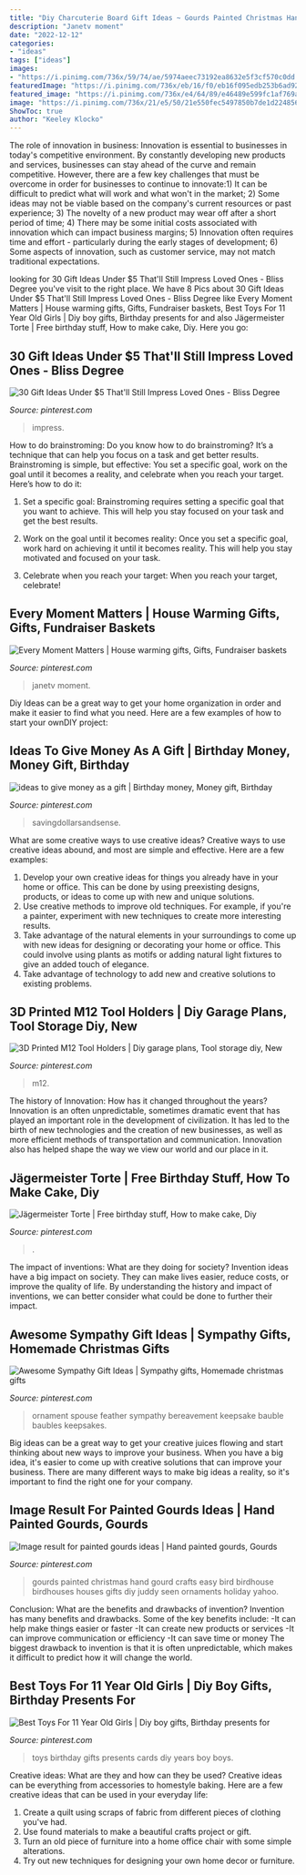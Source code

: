 ```yaml
---
title: "Diy Charcuterie Board Gift Ideas ~ Gourds Painted Christmas Hand Gourd Crafts Easy Bird Birdhouse Birdhouses Houses Gifts Diy Juddy Seen Ornaments Holiday Yahoo"
description: "Janetv moment"
date: "2022-12-12"
categories:
- "ideas"
tags: ["ideas"]
images:
- "https://i.pinimg.com/736x/59/74/ae/5974aeec73192ea8632e5f3cf570c0dd.jpg"
featuredImage: "https://i.pinimg.com/736x/eb/16/f0/eb16f095edb253b6ad926de7f7c40c3c.jpg"
featured_image: "https://i.pinimg.com/736x/e4/64/89/e46489e599fc1af769a52235248b8b10.jpg"
image: "https://i.pinimg.com/736x/21/e5/50/21e550fec5497850b7de1d2248561fd7.jpg"
ShowToc: true
author: "Keeley Klocko"
---
```



The role of innovation in business:
Innovation is essential to businesses in today's competitive environment. By constantly developing new products and services, businesses can stay ahead of the curve and remain competitive. However, there are a few key challenges that must be overcome in order for businesses to continue to innovate:1) It can be difficult to predict what will work and what won't in the market; 2) Some ideas may not be viable based on the company's current resources or past experience; 3) The novelty of a new product may wear off after a short period of time; 4) There may be some initial costs associated with innovation which can impact business margins; 5) Innovation often requires time and effort - particularly during the early stages of development; 6) Some aspects of innovation, such as customer service, may not match traditional expectations.

	

		
looking for 30 Gift Ideas Under $5 That&#039;ll Still Impress Loved Ones - Bliss Degree you've visit to the right place. We have 8 Pics about 30 Gift Ideas Under $5 That&#039;ll Still Impress Loved Ones - Bliss Degree like Every Moment Matters | House warming gifts, Gifts, Fundraiser baskets, Best Toys For 11 Year Old Girls | Diy boy gifts, Birthday presents for and also Jägermeister Torte | Free birthday stuff, How to make cake, Diy. Here you go:
		
    
## 30 Gift Ideas Under $5 That&#039;ll Still Impress Loved Ones - Bliss Degree

<img loading=lazy src="https://i.pinimg.com/736x/3e/08/96/3e0896249fd34fc4a370f5256a4e2a2b.jpg" onerror="this.onerror=null;this.src='https://tse3.mm.bing.net/th?id=OIP.osSH-4MNHwfdx4LutdcFFwHaNJ&amp;pid=15.1';" alt="30 Gift Ideas Under $5 That&#039;ll Still Impress Loved Ones - Bliss Degree">

_Source: pinterest.com_

>impress. 

	

How to do brainstroming:
Do you know how to do brainstroming? It’s a technique that can help you focus on a task and get better results. Brainstroming is simple, but effective: You set a specific goal, work on the goal until it becomes a reality, and celebrate when you reach your target. Here’s how to do it: 
1. Set a specific goal: Brainstroming requires setting a specific goal that you want to achieve. This will help you stay focused on your task and get the best results. 

2. Work on the goal until it becomes reality: Once you set a specific goal, work hard on achieving it until it becomes reality. This will help you stay motivated and focused on your task. 

3. Celebrate when you reach your target: When you reach your target, celebrate!

    
## Every Moment Matters | House Warming Gifts, Gifts, Fundraiser Baskets

<img loading=lazy src="https://i.pinimg.com/736x/e4/64/89/e46489e599fc1af769a52235248b8b10.jpg" onerror="this.onerror=null;this.src='https://tse4.mm.bing.net/th?id=OIP.osuk8LkJSYz11IR6IEp_DgHaJ3&amp;pid=15.1';" alt="Every Moment Matters | House warming gifts, Gifts, Fundraiser baskets">

_Source: pinterest.com_

>janetv moment. 

	

Diy Ideas can be a great way to get your home organization in order and make it easier to find what you need. Here are a few examples of how to start your ownDIY project: 

    
## Ideas To Give Money As A Gift | Birthday Money, Money Gift, Birthday

<img loading=lazy src="https://i.pinimg.com/736x/eb/16/f0/eb16f095edb253b6ad926de7f7c40c3c.jpg" onerror="this.onerror=null;this.src='https://tse1.mm.bing.net/th?id=OIP.kab-YCm08l0-e_CVSJ1g3gHaPi&amp;pid=15.1';" alt="ideas to give money as a gift | Birthday money, Money gift, Birthday">

_Source: pinterest.com_

>savingdollarsandsense. 

	

What are some creative ways to use creative ideas?
Creative ways to use creative ideas abound, and most are simple and effective. Here are a few examples: 
1. Develop your own creative ideas for things you already have in your home or office. This can be done by using preexisting designs, products, or ideas to come up with new and unique solutions. 
2. Use creative methods to improve old techniques. For example, if you're a painter, experiment with new techniques to create more interesting results. 
3. Take advantage of the natural elements in your surroundings to come up with new ideas for designing or decorating your home or office. This could involve using plants as motifs or adding natural light fixtures to give an added touch of elegance. 
4. Take advantage of technology to add new and creative solutions to existing problems.

    
## 3D Printed M12 Tool Holders | Diy Garage Plans, Tool Storage Diy, New

<img loading=lazy src="https://i.pinimg.com/736x/38/7b/25/387b25238c4d40234ab54dcb0d29fc5c.jpg" onerror="this.onerror=null;this.src='https://tse4.mm.bing.net/th?id=OIP.otLJRP4_aiBaX2NMSbqkIAHaJ3&amp;pid=15.1';" alt="3D Printed M12 Tool Holders | Diy garage plans, Tool storage diy, New">

_Source: pinterest.com_

>m12. 

	

The history of Innovation: How has it changed throughout the years?
Innovation is an often unpredictable, sometimes dramatic event that has played an important role in the development of civilization. It has led to the birth of new technologies and the creation of new businesses, as well as more efficient methods of transportation and communication. Innovation also has helped shape the way we view our world and our place in it.

    
## Jägermeister Torte | Free Birthday Stuff, How To Make Cake, Diy

<img loading=lazy src="https://i.pinimg.com/736x/21/e5/50/21e550fec5497850b7de1d2248561fd7.jpg" onerror="this.onerror=null;this.src='https://tse3.mm.bing.net/th?id=OIP.uCzYQMt3Jl79wyS6nkCOFAHaJ3&amp;pid=15.1';" alt="Jägermeister Torte | Free birthday stuff, How to make cake, Diy">

_Source: pinterest.com_

>. 

	

The impact of inventions: What are they doing for society?
Invention ideas have a big impact on society. They can make lives easier, reduce costs, or improve the quality of life. By understanding the history and impact of inventions, we can better consider what could be done to further their impact.

    
## Awesome Sympathy Gift Ideas | Sympathy Gifts, Homemade Christmas Gifts

<img loading=lazy src="https://i.pinimg.com/736x/76/2c/77/762c770a2e6c4f10acc9384a9a402f71.jpg" onerror="this.onerror=null;this.src='https://tse2.mm.bing.net/th?id=OIP.SJ1dSRqwuCeMuzlp9xYHIgHaNL&amp;pid=15.1';" alt="Awesome Sympathy Gift Ideas | Sympathy gifts, Homemade christmas gifts">

_Source: pinterest.com_

>ornament spouse feather sympathy bereavement keepsake bauble baubles keepsakes. 

	

Big ideas can be a great way to get your creative juices flowing and start thinking about new ways to improve your business. When you have a big idea, it's easier to come up with creative solutions that can improve your business. There are many different ways to make big ideas a reality, so it's important to find the right one for your company.

    
## Image Result For Painted Gourds Ideas | Hand Painted Gourds, Gourds

<img loading=lazy src="https://i.pinimg.com/736x/59/74/ae/5974aeec73192ea8632e5f3cf570c0dd.jpg" onerror="this.onerror=null;this.src='https://tse4.mm.bing.net/th?id=OIP.4xVij81Y-u9PyIE88NlVhAHaLH&amp;pid=15.1';" alt="Image result for painted gourds ideas | Hand painted gourds, Gourds">

_Source: pinterest.com_

>gourds painted christmas hand gourd crafts easy bird birdhouse birdhouses houses gifts diy juddy seen ornaments holiday yahoo. 

	

Conclusion: What are the benefits and drawbacks of invention?
Invention has many benefits and drawbacks. Some of the key benefits include: 
-It can help make things easier or faster 
-It can create new products or services 
-It can improve communication or efficiency 
-It can save time or money 
The biggest drawback to invention is that it is often unpredictable, which makes it difficult to predict how it will change the world.

    
## Best Toys For 11 Year Old Girls | Diy Boy Gifts, Birthday Presents For

<img loading=lazy src="https://i.pinimg.com/736x/ee/a8/f3/eea8f3566ad2c757e2a4893766f06609.jpg" onerror="this.onerror=null;this.src='https://tse3.mm.bing.net/th?id=OIP.ydg2s42tl1tPwgedi80z6gHaPG&amp;pid=15.1';" alt="Best Toys For 11 Year Old Girls | Diy boy gifts, Birthday presents for">

_Source: pinterest.com_

>toys birthday gifts presents cards diy years boy boys. 

	

Creative ideas: What are they and how can they be used?
Creative ideas can be everything from accessories to homestyle baking. Here are a few creative ideas that can be used in your everyday life: 
1. Create a quilt using scraps of fabric from different pieces of clothing you've had.
2. Use found materials to make a beautiful crafts project or gift.
3. Turn an old piece of furniture into a home office chair with some simple alterations.
4. Try out new techniques for designing your own home decor or furniture.

